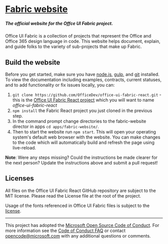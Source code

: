# [Fabric website](http://dev.office.com/fabric)

##### The official website for the Offce UI Fabric project.

Office UI Fabric is a collection of projects that represent the Office and Office 365 design language in code. This website helps document, explain, and guide folks to the variety of sub-projects that make up Fabric.

## Build the website

Before you get started, make sure you have [node.js](https://nodejs.org/), [gulp](http://gulpjs.com/), and [git](https://git-scm.com/) installed. To view the documentation including examples, contracts, current statuses, and to add functionality or fix issues locally, you can:

1. `git clone https://github.com/OfficeDev/office-ui-fabric-react.git` - this is the [Office UI Fabric React project](https://github.com/OfficeDev/office-ui-fabric-react) which you will want to name *office-ui-fabric-react*
2. `npm install` the Fabric React project you just cloned in the previous step.
3. In the command prompt change directories to the fabric-website director in apps `cd apps/fabric-website/`.
4. Then to start the website run `npm start`. This will open your operating system's default web browser with the website. You can make changes to the code which will automatically build and refresh the page using live-reload.

**Note**: Were any steps missing? Could the instructions be made clearer for the next person? Update the instructions above and submit a pull request!

## Licenses

All files on the Office UI Fabric React GitHub repository are subject to the MIT license. Please read the License file at the root of the project.

Usage of the fonts referenced in Office UI Fabric files is subject to the [license](https://spoprod-a.akamaihd.net/files/fabric/assets/microsoft_fabric_assets_license_agreement_10262017.pdf).

- - -

This project has adopted the [Microsoft Open Source Code of Conduct](https://opensource.microsoft.com/codeofconduct/). For more information see the [Code of Conduct FAQ](https://opensource.microsoft.com/codeofconduct/faq/) or contact [opencode@microsoft.com](mailto:opencode@microsoft.com) with any additional questions or comments.